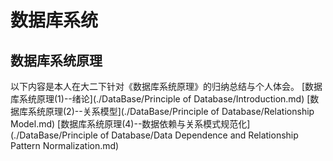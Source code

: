# 数据库系统
## 数据库系统原理
以下内容是本人在大二下针对《数据库系统原理》的归纳总结与个人体会。
[数据库系统原理(1)--绪论](./DataBase/Principle of Database/Introduction.md)
[数据库系统原理(2)--关系模型](./DataBase/Principle of Database/Relationship Model.md)
[数据库系统原理(4)--数据依赖与关系模式规范化](./DataBase/Principle of Database/Data Dependence and Relationship Pattern Normalization.md)
